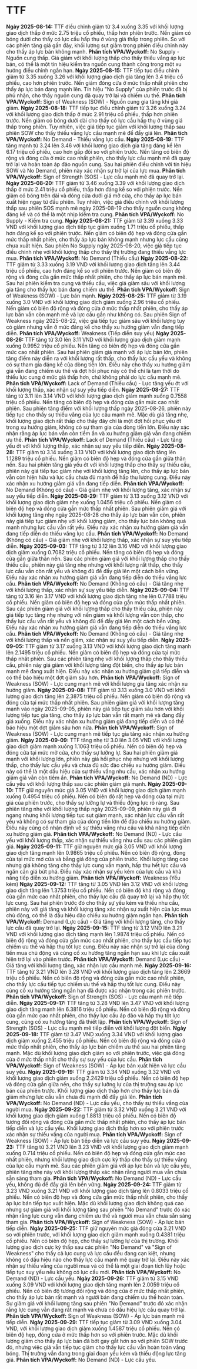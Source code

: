 # TTF

**Ngày 2025-08-14:** TTF điều chỉnh giảm từ 3.4 xuống 3.35 với khối lượng giao dịch thấp ở mức 2.75 triệu cổ phiếu, thấp hơn phiên trước. Nến giảm có bóng dưới cho thấy có lực cầu hấp thụ ở vùng giá thấp trong phiên. So với các phiên tăng giá gần đây, khối lượng sụt giảm trong phiên điều chỉnh này cho thấy áp lực bán không mạnh. **Phân tích VPA/Wyckoff:** No Supply - Nguồn cung thấp. Giá giảm với khối lượng thấp cho thấy thiếu vắng áp lực bán, có thể là một tín hiệu kiểm tra nguồn cung thành công trong một xu hướng điều chỉnh ngắn hạn.
**Ngày 2025-08-15:** TTF tiếp tục điều chỉnh giảm từ 3.35 xuống 3.26 với khối lượng giao dịch gia tăng lên 3.4 triệu cổ phiếu, cao hơn phiên trước. Nến giảm đóng cửa ở mức thấp nhất phiên cho thấy áp lực bán đang mạnh lên. Tín hiệu "No Supply" của phiên trước đã bị phủ nhận, cho thấy nguồn cung đã quay trở lại và chiếm ưu thế. **Phân tích VPA/Wyckoff:** Sign of Weakness (SOW) - Nguồn cung gia tăng khi giá giảm.
**Ngày 2025-08-18:** TTF tiếp tục điều chỉnh giảm từ 3.26 xuống 3.24 với khối lượng giao dịch thấp ở mức 2.91 triệu cổ phiếu, thấp hơn phiên trước. Nến giảm có bóng dưới dài cho thấy có lực cầu hấp thụ ở vùng giá thấp trong phiên. Tuy nhiên, việc giá tiếp tục giảm với khối lượng thấp sau phiên SOW cho thấy thiếu vắng lực cầu mạnh mẽ để đẩy giá lên. **Phân tích VPA/Wyckoff:** No Demand - Thiếu vắng lực cầu.
**Ngày 2025-08-19:** TTF tăng mạnh từ 3.24 lên 3.46 với khối lượng giao dịch gia tăng đáng kể lên 6.17 triệu cổ phiếu, cao hơn gấp đôi so với phiên trước. Nến tăng có biên độ rộng và đóng cửa ở mức cao nhất phiên, cho thấy lực cầu mạnh mẽ đã quay trở lại và hoàn toàn áp đảo nguồn cung. Sau hai phiên điều chỉnh với tín hiệu SOW và No Demand, phiên này xác nhận sự trở lại của lực mua. **Phân tích VPA/Wyckoff:** Sign of Strength (SOS) - Lực cầu mạnh mẽ đã quay trở lại.
**Ngày 2025-08-20:** TTF giảm từ 3.46 xuống 3.39 với khối lượng giao dịch thấp ở mức 2.41 triệu cổ phiếu, thấp hơn đáng kể so với phiên trước. Nến giảm có bóng trên dài và đóng cửa dưới giá mở cửa, cho thấy áp lực bán xuất hiện ngay từ đầu phiên. Tuy nhiên, việc giá điều chỉnh với khối lượng thấp sau phiên SOS mạnh mẽ ngày 2025-08-19 cho thấy nguồn cung không đáng kể và có thể là một nhịp kiểm tra cung. **Phân tích VPA/Wyckoff:** No Supply - Kiểm tra cung.
**Ngày 2025-08-21:** TTF giảm từ 3.39 xuống 3.33 VND với khối lượng giao dịch tiếp tục giảm xuống 1.71 triệu cổ phiếu, thấp hơn đáng kể so với phiên trước. Nến giảm có biên độ hẹp và đóng cửa gần mức thấp nhất phiên, cho thấy áp lực bán không mạnh nhưng lực cầu cũng chưa xuất hiện. Sau phiên No Supply ngày 2025-08-20, việc giá tiếp tục điều chỉnh nhẹ với khối lượng thấp cho thấy thị trường đang thiếu vắng lực mua. **Phân tích VPA/Wyckoff:** No Demand (Thiếu cầu)
**Ngày 2025-08-22:** TTF giảm từ 3.33 xuống 3.19 VND với khối lượng giao dịch tăng lên 3.44 triệu cổ phiếu, cao hơn đáng kể so với phiên trước. Nến giảm có biên độ rộng và đóng cửa gần mức thấp nhất phiên, cho thấy áp lực bán mạnh mẽ. Sau hai phiên kiểm tra cung và thiếu cầu, việc giá giảm sâu với khối lượng gia tăng cho thấy lực bán đang chiếm ưu thế. **Phân tích VPA/Wyckoff:** Sign of Weakness (SOW) - Lực bán mạnh.
**Ngày 2025-08-25:** TTF giảm từ 3.19 xuống 3.0 VND với khối lượng giao dịch giảm xuống 2.96 triệu cổ phiếu. Nến giảm có biên độ rộng và đóng cửa ở mức thấp nhất phiên, cho thấy áp lực bán vẫn còn mạnh mẽ và lực cầu gần như không có. Sau phiên Sign of Weakness ngày 2025-08-22, việc giá tiếp tục giảm sâu với khối lượng tuy có giảm nhưng vẫn ở mức đáng kể cho thấy xu hướng giảm vẫn đang tiếp diễn. **Phân tích VPA/Wyckoff:** Weakness (Tiếp diễn suy yếu)
**Ngày 2025-08-26:** TTF tăng từ 3.0 lên 3.11 VND với khối lượng giao dịch giảm mạnh xuống 0.9952 triệu cổ phiếu. Nến tăng có biên độ hẹp và đóng cửa gần mức cao nhất phiên. Sau hai phiên giảm giá mạnh với áp lực bán lớn, phiên tăng điểm này diễn ra với khối lượng rất thấp, cho thấy lực cầu yếu và không có sự tham gia đáng kể của dòng tiền lớn. Điều này cho thấy xu hướng giảm giá vẫn đang chiếm ưu thế và đợt hồi phục này có thể chỉ là tạm thời do thiếu lực cung ở mức giá thấp hơn, chứ không phải do lực cầu mạnh mẽ. **Phân tích VPA/Wyckoff:** Lack of Demand (Thiếu cầu) - Lực tăng yếu ớt với khối lượng thấp, xác nhận sự suy yếu tiếp diễn.
**Ngày 2025-08-27:** TTF tăng từ 3.11 lên 3.14 VND với khối lượng giao dịch giảm mạnh xuống 0.7558 triệu cổ phiếu. Nến tăng có biên độ hẹp và đóng cửa gần mức cao nhất phiên. Sau phiên tăng điểm với khối lượng thấp ngày 2025-08-26, phiên này tiếp tục cho thấy sự thiếu vắng của lực cầu mạnh mẽ. Mặc dù giá tăng nhẹ, khối lượng giao dịch rất thấp cho thấy đây chỉ là một đợt hồi phục yếu ớt trong xu hướng giảm, không có sự tham gia của dòng tiền lớn. Điều này xác nhận rằng áp lực bán vẫn còn tiềm ẩn và xu hướng giảm giá vẫn đang chiếm ưu thế. **Phân tích VPA/Wyckoff:** Lack of Demand (Thiếu cầu) - Lực tăng yếu ớt với khối lượng thấp, xác nhận sự suy yếu tiếp diễn.
**Ngày 2025-08-28:** TTF giảm từ 3.14 xuống 3.13 VND với khối lượng giao dịch tăng lên 1.1289 triệu cổ phiếu. Nến giảm có biên độ hẹp và đóng cửa gần giữa thân nến. Sau hai phiên tăng giá yếu ớt với khối lượng thấp cho thấy sự thiếu cầu, phiên này giá tiếp tục giảm nhẹ với khối lượng tăng lên, cho thấy áp lực bán vẫn còn hiện hữu và lực cầu chưa đủ mạnh để hấp thụ lượng cung. Điều này xác nhận xu hướng giảm giá vẫn đang tiếp diễn. **Phân tích VPA/Wyckoff:** No Demand (Không có cầu) - Giá giảm nhẹ với khối lượng tăng, xác nhận sự suy yếu tiếp diễn.
**Ngày 2025-08-29:** TTF giảm từ 3.13 xuống 3.12 VND với khối lượng giao dịch giảm nhẹ xuống 1.0456 triệu cổ phiếu. Nến giảm có biên độ hẹp và đóng cửa gần mức thấp nhất phiên. Sau phiên giảm giá với khối lượng tăng nhẹ ngày 2025-08-28 cho thấy áp lực bán vẫn còn, phiên này giá tiếp tục giảm nhẹ với khối lượng giảm, cho thấy lực bán không quá mạnh nhưng lực cầu vẫn rất yếu. Điều này xác nhận xu hướng giảm giá vẫn đang tiếp diễn do thiếu vắng lực cầu. **Phân tích VPA/Wyckoff:** No Demand (Không có cầu) - Giá giảm nhẹ với khối lượng thấp, xác nhận sự suy yếu tiếp diễn.
**Ngày 2025-09-03:** TTF tăng từ 3.12 lên 3.16 VND với khối lượng giao dịch giảm xuống 0.7082 triệu cổ phiếu. Nến tăng có biên độ hẹp và đóng cửa gần giữa thân nến. Sau các phiên giảm giá với khối lượng thấp cho thấy thiếu cầu, phiên này giá tăng nhẹ nhưng với khối lượng rất thấp, cho thấy lực cầu vẫn còn rất yếu và không đủ để đẩy giá lên một cách bền vững. Điều này xác nhận xu hướng giảm giá vẫn đang tiếp diễn do thiếu vắng lực cầu. **Phân tích VPA/Wyckoff:** No Demand (Không có cầu) - Giá tăng nhẹ với khối lượng thấp, xác nhận sự suy yếu tiếp diễn.
**Ngày 2025-09-04:** TTF tăng từ 3.16 lên 3.17 VND với khối lượng giao dịch tăng nhẹ lên 0.7788 triệu cổ phiếu. Nến giảm có biên độ hẹp và đóng cửa gần mức thấp nhất phiên. Sau các phiên giảm giá với khối lượng thấp cho thấy thiếu cầu, phiên này giá tiếp tục tăng nhẹ nhưng với nến giảm và khối lượng vẫn còn thấp, cho thấy lực cầu vẫn rất yếu và không đủ để đẩy giá lên một cách bền vững. Điều này xác nhận xu hướng giảm giá vẫn đang tiếp diễn do thiếu vắng lực cầu. **Phân tích VPA/Wyckoff:** No Demand (Không có cầu) - Giá tăng nhẹ với khối lượng thấp và nến giảm, xác nhận sự suy yếu tiếp diễn.
**Ngày 2025-09-05:** TTF giảm từ 3.17 xuống 3.13 VND với khối lượng giao dịch tăng mạnh lên 2.1495 triệu cổ phiếu. Nến giảm có biên độ hẹp và đóng cửa tại mức thấp nhất phiên. Sau các phiên tăng nhẹ với khối lượng thấp cho thấy thiếu cầu, phiên này giá giảm với khối lượng tăng đột biến, cho thấy áp lực bán mạnh mẽ đang xuất hiện. Điều này xác nhận xu hướng giảm giá tiếp diễn và có thể báo hiệu một đợt giảm sâu hơn. **Phân tích VPA/Wyckoff:** Sign of Weakness (SOW) - Lực cung mạnh mẽ với khối lượng gia tăng xác nhận xu hướng giảm.
**Ngày 2025-09-08:** TTF giảm từ 3.13 xuống 3.0 VND với khối lượng giao dịch tăng lên 2.3875 triệu cổ phiếu. Nến giảm có biên độ rộng và đóng cửa tại mức thấp nhất phiên. Sau phiên giảm giá với khối lượng tăng mạnh vào ngày 2025-09-05, phiên này giá tiếp tục giảm sâu hơn với khối lượng tiếp tục gia tăng, cho thấy áp lực bán vẫn rất mạnh mẽ và đang đẩy giá xuống. Điều này xác nhận xu hướng giảm giá đang tiếp diễn và có thể báo hiệu một đợt giảm sâu hơn nữa. **Phân tích VPA/Wyckoff:** Sign of Weakness (SOW) - Lực cung mạnh mẽ tiếp tục gia tăng xác nhận xu hướng giảm.
**Ngày 2025-09-09:** TTF tăng nhẹ từ 3.0 lên 3.05 VND với khối lượng giao dịch giảm mạnh xuống 1.1063 triệu cổ phiếu. Nến có biên độ hẹp và đóng cửa tại mức mở cửa, cho thấy sự lưỡng lự. Sau hai phiên giảm giá mạnh với khối lượng lớn, phiên này giá hồi phục nhẹ nhưng với khối lượng thấp, cho thấy lực cầu yếu và chưa đủ sức đảo chiều xu hướng giảm. Điều này có thể là một dấu hiệu của sự thiếu vắng nhu cầu, xác nhận xu hướng giảm giá vẫn còn tiềm ẩn. **Phân tích VPA/Wyckoff:** No Demand (ND) - Lực cầu yếu với khối lượng thấp sau các phiên giảm giá mạnh.
**Ngày 2025-09-10:** TTF giữ nguyên mức giá 3.05 VND với khối lượng giao dịch giảm mạnh xuống 0.4954 triệu cổ phiếu. Nến có biên độ rất hẹp và đóng cửa tại mức giá của phiên trước, cho thấy sự lưỡng lự và thiếu động lực rõ ràng. Sau phiên tăng nhẹ với khối lượng thấp ngày 2025-09-09, phiên này giá đi ngang nhưng khối lượng tiếp tục sụt giảm mạnh, xác nhận lực cầu vẫn rất yếu và không có sự tham gia của dòng tiền lớn để đảo chiều xu hướng giảm. Điều này củng cố nhận định về sự thiếu vắng nhu cầu và khả năng tiếp diễn xu hướng giảm giá. **Phân tích VPA/Wyckoff:** No Demand (ND) - Lực cầu yếu với khối lượng thấp, xác nhận sự thiếu vắng nhu cầu sau các phiên giảm giá.
**Ngày 2025-09-11:** TTF giữ nguyên mức giá 3.05 VND với khối lượng giao dịch tăng mạnh lên 0.9865 triệu cổ phiếu. Nến có biên độ rộng, đóng cửa tại mức mở cửa và bằng giá đóng cửa phiên trước. Khối lượng tăng cao nhưng giá không tăng cho thấy lực cung vẫn mạnh, hấp thụ hết lực cầu và ngăn cản giá bứt phá. Điều này xác nhận sự yếu kém của lực cầu và khả năng tiếp diễn xu hướng giảm. **Phân tích VPA/Wyckoff:** Weakness (Yếu kém)
**Ngày 2025-09-12:** TTF tăng từ 3.05 VND lên 3.12 VND với khối lượng giao dịch tăng lên 1.3753 triệu cổ phiếu. Nến có biên độ khá rộng và đóng cửa gần mức cao nhất phiên, cho thấy lực cầu đã quay trở lại và hấp thụ tốt lực cung. Sau hai phiên trước đó cho thấy sự yếu kém và thiếu nhu cầu, phiên này với giá tăng và khối lượng tăng xác nhận sự xuất hiện của lực mua chủ động, có thể là dấu hiệu đảo chiều xu hướng giảm ngắn hạn. **Phân tích VPA/Wyckoff:** Demand (Lực cầu) - Giá tăng với khối lượng tăng, cho thấy lực cầu đã quay trở lại.
**Ngày 2025-09-15:** TTF tăng từ 3.12 VND lên 3.21 VND với khối lượng giao dịch tăng mạnh lên 1.9874 triệu cổ phiếu. Nến có biên độ rộng và đóng cửa gần mức cao nhất phiên, cho thấy lực cầu tiếp tục chiếm ưu thế và hấp thụ tốt lực cung. Điều này xác nhận sự trở lại của dòng tiền mua chủ động và củng cố xu hướng tăng ngắn hạn sau khi lực cầu xuất hiện trở lại vào phiên trước. **Phân tích VPA/Wyckoff:** Demand (Lực cầu) - Giá tăng với khối lượng tăng, xác nhận lực cầu mạnh mẽ.
**Ngày 2025-09-16:** TTF tăng từ 3.21 VND lên 3.28 VND với khối lượng giao dịch tăng lên 2.3669 triệu cổ phiếu. Nến có biên độ rộng và đóng cửa gần mức cao nhất phiên, cho thấy lực cầu tiếp tục chiếm ưu thế và hấp thụ tốt lực cung. Điều này củng cố xu hướng tăng ngắn hạn đã được xác nhận trong các phiên trước. **Phân tích VPA/Wyckoff:** Sign of Strength (SOS) - Lực cầu mạnh mẽ tiếp diễn.
**Ngày 2025-09-17:** TTF tăng từ 3.28 VND lên 3.47 VND với khối lượng giao dịch tăng mạnh lên 6.3816 triệu cổ phiếu. Nến có biên độ rộng và đóng cửa gần mức cao nhất phiên, cho thấy lực cầu áp đảo và hấp thụ tốt lực cung, củng cố xu hướng tăng đã thiết lập. **Phân tích VPA/Wyckoff:** Sign of Strength (SOS) - Lực cầu mạnh mẽ tiếp diễn với khối lượng đột biến.
**Ngày 2025-09-18:** TTF giảm từ 3.47 VND xuống 3.34 VND với khối lượng giao dịch giảm xuống 2.455 triệu cổ phiếu. Nến có biên độ rộng và đóng cửa ở mức thấp nhất phiên, cho thấy áp lực bán chiếm ưu thế sau hai phiên tăng mạnh. Mặc dù khối lượng giao dịch giảm so với phiên trước, việc giá đóng cửa ở mức thấp nhất cho thấy sự suy yếu của lực cầu. **Phân tích VPA/Wyckoff:** Sign of Weakness (SOW) - Áp lực bán xuất hiện và lực cầu suy yếu.
**Ngày 2025-09-19:** TTF giảm từ 3.34 VND xuống 3.32 VND với khối lượng giao dịch giảm xuống 2.2429 triệu cổ phiếu. Nến có biên độ hẹp và đóng cửa gần giữa nến, cho thấy sự lưỡng lự của thị trường sau áp lực bán của phiên trước. Khối lượng giao dịch thấp hơn cho thấy lực bán đã giảm nhưng lực cầu vẫn chưa đủ mạnh để đẩy giá lên. **Phân tích VPA/Wyckoff:** No Demand (ND) - Lực cầu yếu, cho thấy sự thiếu vắng của người mua.
**Ngày 2025-09-22:** TTF giảm từ 3.32 VND xuống 3.21 VND với khối lượng giao dịch giảm xuống 1.8813 triệu cổ phiếu. Nến có biên độ tương đối rộng và đóng cửa gần mức thấp nhất phiên, cho thấy áp lực bán tiếp diễn và lực cầu yếu. Khối lượng giao dịch thấp hơn so với phiên trước xác nhận sự thiếu vắng của người mua. **Phân tích VPA/Wyckoff:** Sign of Weakness (SOW) - Áp lực bán tiếp diễn và lực cầu suy yếu.
**Ngày 2025-09-23:** TTF tăng từ 3.21 VND lên 3.23 VND với khối lượng giao dịch giảm mạnh xuống 0.714 triệu cổ phiếu. Nến có biên độ hẹp và đóng cửa gần mức cao nhất phiên, nhưng khối lượng giao dịch cực kỳ thấp cho thấy sự thiếu vắng của lực cầu mạnh mẽ. Sau các phiên giảm giá với áp lực bán và lực cầu yếu, phiên tăng nhẹ này với khối lượng thấp xác nhận rằng người mua vẫn chưa sẵn sàng tham gia. **Phân tích VPA/Wyckoff:** No Demand (ND) - Lực cầu yếu, không đủ để đẩy giá lên bền vững.
**Ngày 2025-09-24:** TTF giảm từ 3.23 VND xuống 3.21 VND với khối lượng giao dịch tăng lên 0.8033 triệu cổ phiếu. Nến có biên độ hẹp và đóng cửa gần mức thấp nhất phiên, cho thấy áp lực bán tiếp tục xuất hiện. Mặc dù khối lượng giao dịch không quá cao nhưng sự giảm giá với khối lượng tăng sau phiên "No Demand" trước đó xác nhận rằng lực cung vẫn đang chiếm ưu thế và người mua vẫn chưa sẵn sàng tham gia. **Phân tích VPA/Wyckoff:** Sign of Weakness (SOW) - Áp lực bán tiếp diễn.
**Ngày 2025-09-25:** TTF giữ nguyên mức giá đóng cửa 3.21 VND so với phiên trước, với khối lượng giao dịch giảm mạnh xuống 0.4381 triệu cổ phiếu. Nến có biên độ hẹp, cho thấy sự lưỡng lự của thị trường. Khối lượng giao dịch cực kỳ thấp sau các phiên "No Demand" và "Sign of Weakness" cho thấy cả lực cung và lực cầu đều đang cạn kiệt, nhưng không có dấu hiệu nào cho thấy lực cầu mạnh mẽ quay trở lại. Điều này xác nhận sự thiếu vắng của người mua và có thể là một giai đoạn tích lũy hoặc tiếp tục suy yếu nếu không có lực cầu mới. **Phân tích VPA/Wyckoff:** No Demand (ND) - Lực cầu yếu.
**Ngày 2025-09-26:** TTF giảm từ 3.15 VND xuống 3.09 VND với khối lượng giao dịch tăng mạnh lên 2.0059 triệu cổ phiếu. Nến có biên độ tương đối rộng và đóng cửa ở mức thấp nhất phiên, cho thấy áp lực bán rất mạnh và người bán đang chiếm ưu thế hoàn toàn. Sự giảm giá với khối lượng tăng sau phiên "No Demand" trước đó xác nhận rằng lực cung vẫn đang rất mạnh và chưa có dấu hiệu lực cầu quay trở lại. **Phân tích VPA/Wyckoff:** Sign of Weakness (SOW) - Áp lực bán mạnh mẽ tiếp diễn.
**Ngày 2025-09-29:** TTF tiếp tục giảm từ 3.09 VND xuống 3.04 VND, với khối lượng giao dịch giảm xuống 1.4587 triệu cổ phiếu. Nến có biên độ hẹp, đóng cửa ở mức thấp hơn so với phiên trước. Mặc dù khối lượng giảm cho thấy áp lực bán đã bớt gay gắt hơn so với phiên SOW trước đó, nhưng việc giá vẫn tiếp tục giảm cho thấy lực cầu vẫn hoàn toàn vắng bóng. Thị trường vẫn đang trong giai đoạn yếu kém và thiếu động lực tăng giá. **Phân tích VPA/Wyckoff:** No Demand (ND) - Lực cầu yếu.
